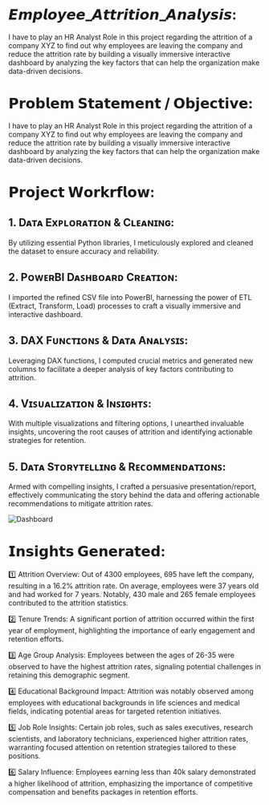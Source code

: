 # 𝙀𝙢𝙥𝙡𝙤𝙮𝙚𝙚_𝘼𝙩𝙩𝙧𝙞𝙩𝙞𝙤𝙣_𝘼𝙣𝙖𝙡𝙮𝙨𝙞𝙨: 

I have to play an HR Analyst Role in this project regarding the attrition of a company XYZ to find out why employees are leaving the company and reduce the attrition rate by building a visually immersive interactive dashboard by analyzing the key factors that can help the organization make data-driven decisions.

# 𝗣𝗿𝗼𝗯𝗹𝗲𝗺 𝗦𝘁𝗮𝘁𝗲𝗺𝗲𝗻𝘁 / 𝗢𝗯𝗷𝗲𝗰𝘁𝗶𝘃𝗲:

I have to play an HR Analyst Role in this project regarding the attrition of a company XYZ to find out why employees are leaving the company and reduce the attrition rate by building a visually immersive interactive dashboard by analyzing the key factors that can help the organization make data-driven decisions.

# 𝗣𝗿𝗼𝗷𝗲𝗰𝘁 𝗪𝗼𝗿𝗸𝗿𝗳𝗹𝗼𝘄:

## 1. Dᴀᴛᴀ Exᴘʟᴏʀᴀᴛɪᴏɴ & Cʟᴇᴀɴɪɴɢ: 

By utilizing essential Python libraries, I meticulously explored and cleaned the dataset to ensure accuracy and reliability.

## 2. PᴏᴡᴇʀBI Dᴀꜱʜʙᴏᴀʀᴅ Cʀᴇᴀᴛɪᴏɴ: 

I imported the refined CSV file into PowerBI, harnessing the power of ETL (Extract, Transform, Load) processes to craft a visually immersive and interactive dashboard.

## 3. DAX Fᴜɴᴄᴛɪᴏɴꜱ & Dᴀᴛᴀ Aɴᴀʟʏꜱɪꜱ: 

Leveraging DAX functions, I computed crucial metrics and generated new columns to facilitate a deeper analysis of key factors contributing to attrition.

## 4. Vɪꜱᴜᴀʟɪᴢᴀᴛɪᴏɴ & Iɴꜱɪɢʜᴛꜱ:

With multiple visualizations and filtering options, I unearthed invaluable insights, uncovering the root causes of attrition and identifying actionable strategies for retention.

## 5. Dᴀᴛᴀ Sᴛᴏʀʏᴛᴇʟʟɪɴɢ & Rᴇᴄᴏᴍᴍᴇɴᴅᴀᴛɪᴏɴꜱ: 

Armed with compelling insights, I crafted a persuasive presentation/report, effectively communicating the story behind the data and offering actionable recommendations to mitigate attrition rates.

![Dashboard](https://github.com/CoderNitu/Employee_Attrition_Analysis/assets/87817227/3ec0c143-ac75-4d8e-9f8a-432be51d79ac)

# 𝗜𝗻𝘀𝗶𝗴𝗵𝘁𝘀 𝗚𝗲𝗻𝗲𝗿𝗮𝘁𝗲𝗱:

1️⃣ Attrition Overview: Out of 4300 employees, 695 have left the company, resulting in a 16.2% attrition rate. On average, employees were 37 years old and had worked for 7 years. Notably, 430 male and 265 female employees contributed to the attrition statistics.

2️⃣ Tenure Trends: A significant portion of attrition occurred within the first year of employment, highlighting the importance of early engagement and retention efforts.

3️⃣ Age Group Analysis: Employees between the ages of 26-35 were observed to have the highest attrition rates, signaling potential challenges in retaining this demographic segment.

4️⃣ Educational Background Impact: Attrition was notably observed among employees with educational backgrounds in life sciences and medical fields, indicating potential areas for targeted retention initiatives.

5️⃣ Job Role Insights: Certain job roles, such as sales executives, research scientists, and laboratory technicians, experienced higher attrition rates, warranting focused attention on retention strategies tailored to these positions.

6️⃣ Salary Influence: Employees earning less than 40k salary demonstrated a higher likelihood of attrition, emphasizing the importance of competitive compensation and benefits packages in retention efforts.
